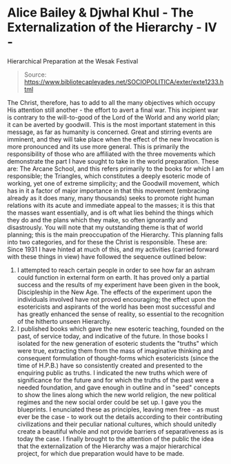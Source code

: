 # Alice Bailey & Djwhal Khul - The Externalization of the Hierarchy - IV -
Hierarchical Preparation at the Wesak Festival

> Source: https://www.bibliotecapleyades.net/SOCIOPOLITICA/exter/exte1233.html

The Christ, therefore, has to add to all the many objectives which occupy His attention still another - the effort to avert a final war. This incipient war is contrary to the will-to-good of the Lord of the World and any world plan; it can be averted by goodwill. This is the most important statement in this message, as far as humanity is concerned.
Great and stirring events are imminent, and they will take place when the effect of the new Invocation is more pronounced and its use more general. This is primarily the responsibility of those who are affiliated with the three movements which demonstrate the part I have sought to take in the world preparation. These are: The Arcane School, and this refers primarily to the books for which I am responsible; the Triangles, which constitutes a deeply esoteric mode of working, yet one of extreme simplicity; and the Goodwill movement, which has in it a factor of major importance in that this movement (embracing already as it does many, many thousands) seeks to promote right human relations with its acute and immediate appeal to the masses; it is this that the masses want essentially, and is oft what lies behind the things which they do and the plans which they make, so often ignorantly and disastrously.
You will note that my outstanding theme is that of world planning; this is the main preoccupation of the Hierarchy. This planning falls into two categories, and for these the Christ is responsible. These are:
Since 1931 I have hinted at much of this, and my activities (carried forward with these things in view) have followed the sequence outlined below:
1. I attempted to reach certain people in order to see how far an ashram could function in external form on earth. It has proved only a partial success and the results of my experiment have been given in the book, Discipleship in the New Age. The effects of the experiment upon the individuals involved have not proved encouraging; the effect upon the esotericists and aspirants of the world has been most successful and has greatly enhanced the sense of reality, so essential to the recognition of the hitherto unseen Hierarchy.
2. I published books which gave the new esoteric teaching, founded on the past, of service today, and indicative of the future. In those books I isolated for the new generation of esoteric students the "truths" which were true, extracting them from the mass of imaginative thinking and consequent formulation of thought-forms which esotericists (since the time of H.P.B.) have so consistently created and presented to the enquiring public as truths. I indicated the new truths which were of significance for the future and for which the truths of the past were a needed foundation, and gave enough in outline and in "seed" concepts to show the lines along which the new world religion, the new political regimes and the new social order could be set up. I gave you the blueprints. I enunciated these as principles, leaving men free - as must ever be the case - to work out the details according to their contributing civilizations and their peculiar national cultures, which should unitedly create a beautiful whole and not provide barriers of separativeness as is today the case. I finally brought to the attention of the public the idea that the externalization of the Hierarchy was a major hierarchical project, for which due preparation would have to be made.
